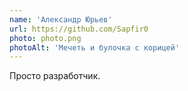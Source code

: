```yaml
---
name: 'Александр Юрьев'
url: https://github.com/Sapfir0
photo: photo.png
photoAlt: 'Мечеть и булочка с корицей'
---
```


Просто разработчик.
